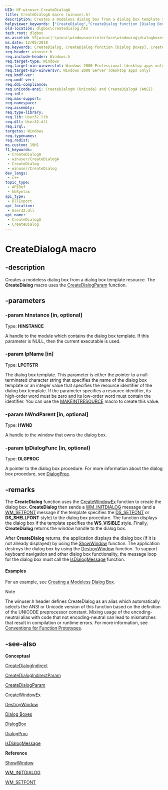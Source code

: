 ```yaml
---
UID: NF:winuser.CreateDialogA
title: CreateDialogA macro (winuser.h)
description: Creates a modeless dialog box from a dialog box template resource. The CreateDialog macro uses the CreateDialogParam function.
helpviewer_keywords: ["CreateDialog","CreateDialog function [Dialog Boxes]","CreateDialogA","CreateDialogW","_win32_CreateDialog","_win32_createdialog_cpp","dlgbox.createdialog","winui._win32_createdialog","winuser/CreateDialog","winuser/CreateDialogA","winuser/CreateDialogW"]
old-location: dlgbox\createdialog.htm
tech.root: dlgbox
ms.assetid: VS|winui|~\winui\windowsuserinterface\windowing\dialogboxes\dialogboxreference\dialogboxfunctions\createdialog.htm
ms.date: 12/05/2018
ms.keywords: CreateDialog, CreateDialog function [Dialog Boxes], CreateDialogA, CreateDialogW, _win32_CreateDialog, _win32_createdialog_cpp, dlgbox.createdialog, winui._win32_createdialog, winuser/CreateDialog, winuser/CreateDialogA, winuser/CreateDialogW
req.header: winuser.h
req.include-header: Windows.h
req.target-type: Windows
req.target-min-winverclnt: Windows 2000 Professional [desktop apps only]
req.target-min-winversvr: Windows 2000 Server [desktop apps only]
req.kmdf-ver: 
req.umdf-ver: 
req.ddi-compliance: 
req.unicode-ansi: CreateDialogW (Unicode) and CreateDialogA (ANSI)
req.idl: 
req.max-support: 
req.namespace: 
req.assembly: 
req.type-library: 
req.lib: User32.lib
req.dll: User32.dll
req.irql: 
targetos: Windows
req.typenames: 
req.redist: 
ms.custom: 19H1
f1_keywords:
 - CreateDialogA
 - winuser/CreateDialogA
 - CreateDialog
 - winuser/CreateDialog
dev_langs:
 - c++
topic_type:
 - APIRef
 - kbSyntax
api_type:
 - DllExport
api_location:
 - User32.dll
api_name:
 - CreateDialogA
 - CreateDialog
---
```


# CreateDialogA macro


## -description

Creates a modeless dialog box from a dialog box template resource. The <b>CreateDialog</b> macro uses the <a href="/windows/desktop/api/winuser/nf-winuser-createdialogparama">CreateDialogParam</a> function.

## -parameters

### -param hInstance [in, optional]

Type: <b>HINSTANCE</b>

A handle to the module which contains the dialog box template. If this parameter is NULL, then the current executable is used.

### -param lpName [in]

Type: <b>LPCTSTR</b>

The dialog box template. This parameter is either the pointer to a null-terminated character string that specifies the name of the dialog box template or an integer value that specifies the resource identifier of the dialog box template. If the parameter specifies a resource identifier, its high-order word must be zero and its low-order word must contain the identifier. You can use the <a href="/windows/desktop/api/winuser/nf-winuser-makeintresourcea">MAKEINTRESOURCE</a> macro to create this value.

### -param hWndParent [in, optional]

Type: <b>HWND</b>

A handle to the window that owns the dialog box.

### -param lpDialogFunc [in, optional]

Type: <b>DLGPROC</b>

A pointer to the dialog box procedure. For more information about the dialog box procedure, see <a href="/windows/desktop/api/winuser/nc-winuser-dlgproc">DialogProc</a>.

## -remarks

The <b>CreateDialog</b> function uses the <a href="/windows/desktop/api/winuser/nf-winuser-createwindowexa">CreateWindowEx</a> function to create the dialog box. <b>CreateDialog</b> then sends a <a href="/windows/desktop/dlgbox/wm-initdialog">WM_INITDIALOG</a> message (and a <a href="/windows/desktop/winmsg/wm-setfont">WM_SETFONT</a> message if the template specifies the <a href="/windows/desktop/dlgbox/about-dialog-boxes">DS_SETFONT</a> or <b>DS_SHELLFONT</b> style) to the dialog box procedure. The function displays the dialog box if the template specifies the <b>WS_VISIBLE</b> style. Finally, <b>CreateDialog</b> returns the window handle to the dialog box. 

After <b>CreateDialog</b> returns, the application displays the dialog box (if it is not already displayed) by using the <a href="/windows/desktop/api/winuser/nf-winuser-showwindow">ShowWindow</a> function. The application destroys the dialog box by using the <a href="/windows/desktop/api/winuser/nf-winuser-destroywindow">DestroyWindow</a> function. To support keyboard navigation and other dialog box functionality, the message loop for the dialog box must call the <a href="/windows/desktop/api/winuser/nf-winuser-isdialogmessagea">IsDialogMessage</a> function.


#### Examples

For an example, see <a href="/windows/desktop/dlgbox/using-dialog-boxes">Creating a Modeless Dialog Box</a>.

<div class="code"></div>




> [!NOTE]
> The winuser.h header defines CreateDialog as an alias which automatically selects the ANSI or Unicode version of this function based on the definition of the UNICODE preprocessor constant. Mixing usage of the encoding-neutral alias with code that not encoding-neutral can lead to mismatches that result in compilation or runtime errors. For more information, see [Conventions for Function Prototypes](/windows/win32/intl/conventions-for-function-prototypes).

## -see-also

<b>Conceptual</b>



<a href="/windows/desktop/api/winuser/nf-winuser-createdialogindirecta">CreateDialogIndirect</a>



<a href="/windows/desktop/api/winuser/nf-winuser-createdialogindirectparama">CreateDialogIndirectParam</a>



<a href="/windows/desktop/api/winuser/nf-winuser-createdialogparama">CreateDialogParam</a>



<a href="/windows/desktop/api/winuser/nf-winuser-createwindowexa">CreateWindowEx</a>



<a href="/windows/desktop/api/winuser/nf-winuser-destroywindow">DestroyWindow</a>



<a href="/windows/desktop/dlgbox/dialog-boxes">Dialog Boxes</a>



<a href="/windows/desktop/api/winuser/nf-winuser-dialogboxa">DialogBox</a>



<a href="/windows/desktop/api/winuser/nc-winuser-dlgproc">DialogProc</a>



<a href="/windows/desktop/api/winuser/nf-winuser-isdialogmessagea">IsDialogMessage</a>



<b>Reference</b>



<a href="/windows/desktop/api/winuser/nf-winuser-showwindow">ShowWindow</a>



<a href="/windows/desktop/dlgbox/wm-initdialog">WM_INITDIALOG</a>



<a href="/windows/desktop/winmsg/wm-setfont">WM_SETFONT</a>

